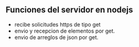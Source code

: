 ## Funciones del servidor en nodejs

* recibe solicitudes https de tipo get
* envio y recepcion de elementos por get.
* envio de arreglos de json por get.
